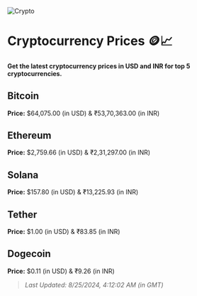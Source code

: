 
![Crypto](https://www.techguide.com.au/wp-content/uploads/2020/11/crypto3.jpeg)

# Cryptocurrency Prices 🪙📈

#### Get the latest cryptocurrency prices in USD and INR for top 5 cryptocurrencies.

## Bitcoin

**Price:** $64,075.00 (in USD) & ₹53,70,363.00 (in INR)

## Ethereum

**Price:** $2,759.66 (in USD) & ₹2,31,297.00 (in INR)

## Solana

**Price:** $157.80 (in USD) & ₹13,225.93 (in INR)

## Tether

**Price:** $1.00 (in USD) & ₹83.85 (in INR)

## Dogecoin

**Price:** $0.11 (in USD) & ₹9.26 (in INR)

> _Last Updated: 8/25/2024, 4:12:02 AM (in GMT)_

